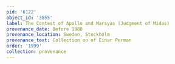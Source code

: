 ```yaml
---
pid: '6122'
object_id: '3855'
label: The Contest of Apollo and Marsyas (Judgment of Midas)
provenance_date: Before 1980
provenance_location: Sweden, Stockholm
provenance_text: Collection on of Einar Perman
order: '1999'
collection: provenance
---
```

